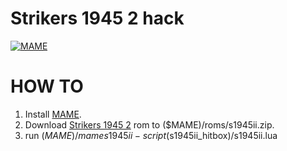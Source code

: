 # Strikers 1945 2 hack

[![MAME](http://www.mame.net/_include/img/mame-logo.png)](https://github.com/mamedev/mame)

HOW TO
=============
1. Install [MAME](https://github.com/mamedev/mame).
2. Download [Strikers 1945 2](http://doperoms.com/roms/mame/s1945ii.zip.html/689168/S1945ii.zip.html) rom to ($MAME)/roms/s1945ii.zip.
3. run ($MAME)/mame s1945ii -script ($s1945ii_hitbox)/s1945ii.lua

